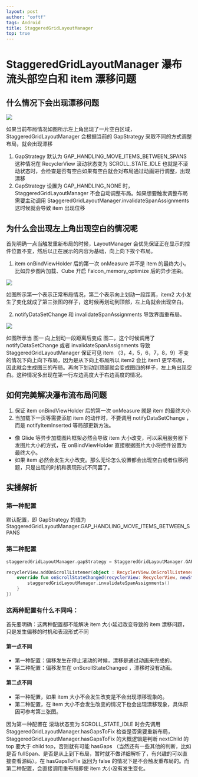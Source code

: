 ```yaml
---
layout: post
author: "ooftf"
tags: Android
title: StaggeredGridLayoutManager
top: true
---
```


# StaggeredGridLayoutManager 瀑布流头部空白和 item 漂移问题

## 什么情况下会出现漂移问题

![](https://ooftf-blog-image.oss-cn-beijing.aliyuncs.com/img/1.png)


如果当前布局情况如图所示左上角出现了一片空白区域，StaggeredGridLayoutManager  会根据当前的 GapStrategy 采取不同的方式调整布局，就会出现漂移

1. GapStrategy 默认为 GAP_HANDLING_MOVE_ITEMS_BETWEEN_SPANS   这种情况在 RecyclerView 滚动状态变为 SCROLL_STATE_IDLE 也就是不滚动状态时，会检查是否有空白如果有空白就会对布局通过动画进行调整，出现漂移
2. GapStrategy 设置为 GAP_HANDLING_NONE 时，StaggeredGridLayoutManager 不会自动调整布局。如果想要触发调整布局需要主动调用 StaggeredGridLayoutManager.invalidateSpanAssignments 这时候就会导致 item 出现位移


## 为什么会出现左上角出现空白的情况呢
首先明确一点当触发重新布局的时候，LayoutManager 会优先保证正在显示的控件位置不变，然后以正在展示的内容为基础，向上向下挨个布局。
1. item  onBindViewHolder 后的第一次 onMeasure 并不是 item 的最终大小。比如异步图片加载、Cube 开启 Falcon_memory_optimize 后的异步渲染。


![](https://ooftf-blog-image.oss-cn-beijing.aliyuncs.com/img/2.png)

如图所示第一个表示正常布局情况，第二个表示向上划动一段距离，item2 大小发生了变化就成了第三张图的样子，这时候再划动到顶部，左上角就会出现空白。

2. notifyDataSetChange 和 invalidateSpanAssignments 导致界面重布局。

![](https://ooftf-blog-image.oss-cn-beijing.aliyuncs.com/img/3.png)

如图所示当 图一 向上划动一段距离后变成 图二，这个时候调用了 notifyDataSetChange 或者  invalidateSpanAssignments 导致 StaggeredGridLayoutManager 保证可见 item （3，4，5，6，7，8，9）不变的情况下向上向下布局，因为是从下向上布局所以 item2 会比 item1 更早布局，因此就会生成图三的布局。再向下划动到顶部就会变成图四的样子，左上角出现空白。这种情况多出现在第一行左边高度大于右边高度的情况。

## 如何完美解决瀑布流布局问题
1. 保证 item  onBindViewHolder 后的第一次 onMeasure 就是 item 的最终大小
2. 当加载下一页等需要添加 item 的动作时，不要调用 notifyDataSetChange ，而是 notifyItemInserted 等局部更新方法。

* 像 Glide 等异步加载图片框架必然会导致 item 大小改变，可以采用服务器下发图片大小的方式，在 onBindViewHolder 直接根据图片大小将控件设置为最终大小。
* 如果 item 必然会发生大小改变。那么无论怎么设置都会出现空白或者位移问题，只是出现的时机和表现形式不同罢了。


## 实操解析
### 第一种配置
默认配置，即 GapStrategy 的值为 StaggeredGridLayoutManager.GAP_HANDLING_MOVE_ITEMS_BETWEEN_SPANS
### 第二种配置
```kotlin
staggeredGridLayoutManager.gapStrategy = StaggeredGridLayoutManager.GAP_HANDLING_NONE

recyclerView.addOnScrollListener(object : RecyclerView.OnScrollListener() {
    override fun onScrollStateChanged(recyclerView: RecyclerView, newState: Int) {
        staggeredGridLayoutManager.invalidateSpanAssignments()
    }
})
```

### 这两种配置有什么不同吗：
首先要明确：这两种配置都不能解决 item 大小延迟改变导致的 item 漂移问题，只是发生偏移的时机和表现形式不同

#### 第一点不同
* 第一种配置：偏移发生在停止滚动的时候，漂移是通过动画来完成的。
* 第二种配置：偏移发生在 onScrollStateChanged ，漂移时没有动画。

#### 第二点不同
* 第一种配置，如果 item 大小不会发生改变是不会出现漂移现象的。
* 第二种配置，在 item 大小不会发生改变的情况下也会出现漂移现象，具体原因可参考第三张图。

因为第一种配置在 滚动状态变为 SCROLL_STATE_IDLE 时会先调用 StaggeredGridLayoutManager.hasGapsToFix 检查是否需要重新布局，StaggeredGridLayoutManager.hasGapsToFix 的大概逻辑是判断 nextChild 的 top 要大于 child top，否则就有可能 hasGaps （当然还有一些其他的判断，比如是否 fullSpan、是否是从上到下布局，暂时就不做详细解析了，有兴趣的可以直接查看源码）。在 hasGapsToFix 返回为 false 的情况下是不会触发重布局的。而第二种配置，会直接调用重布局即使 item 大小没有发生变化。